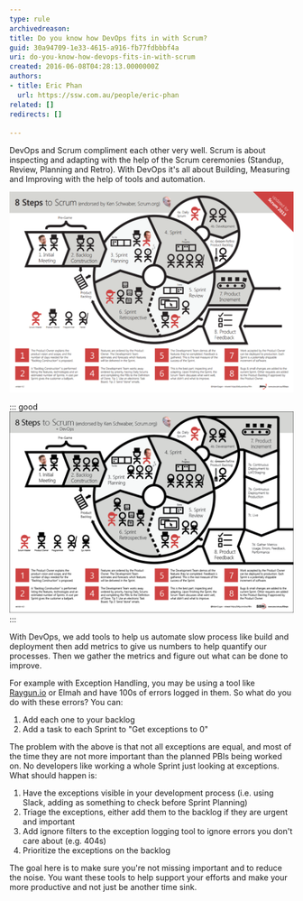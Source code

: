 ```yaml
---
type: rule
archivedreason: 
title: Do you know how DevOps fits in with Scrum?
guid: 30a94709-1e33-4615-a916-fb77fdbbbf4a
uri: do-you-know-how-devops-fits-in-with-scrum
created: 2016-06-08T04:28:13.0000000Z
authors:
- title: Eric Phan
  url: https://ssw.com.au/people/eric-phan
related: []
redirects: []

---
```


DevOps and Scrum compliment each other very well. Scrum is about inspecting and adapting with the help of the Scrum ceremonies (Standup, Review, Planning and Retro). With DevOps it's all about Building, Measuring and Improving with the help of tools and automation. 

<!--endintro-->

![Figure: Traditional Scrum process](/rules/do-you-know-how-devops-fits-in-with-scrum/2016-06-08_14-33-24.png)  

::: good  
![Figure: Scrum with DevOps](/rules/do-you-know-how-devops-fits-in-with-scrum/2016-06-08_14-30-33.png)  
:::

With DevOps, we add tools to help us automate slow process like build and deployment then add metrics to give us numbers to help quantify our processes. Then we gather the metrics and figure out what can be done to improve.

For example with Exception Handling, you may be using a tool like [Raygun.io](/rules-to-better-raygun) or Elmah and have 100s of errors logged in them. So what do you do with these errors? You can:

1. Add each one to your backlog
2. Add a task to each Sprint to "Get exceptions to 0"

The problem with the above is that not all exceptions are equal, and most of the time they are not more important than the planned PBIs being worked on. No developers like working a whole Sprint just looking at exceptions. What should happen is:

1. Have the exceptions visible in your development process (i.e. using Slack, adding as something to check before Sprint Planning)
2. Triage the exceptions, either add them to the backlog if they are urgent and important
3. Add ignore filters to the exception logging tool to ignore errors you don't care about (e.g. 404s)
4. Prioritize the exceptions on the backlog

The goal here is to make sure you're not missing important and to reduce the noise. You want these tools to help support your efforts and make your more productive and not just be another time sink.

